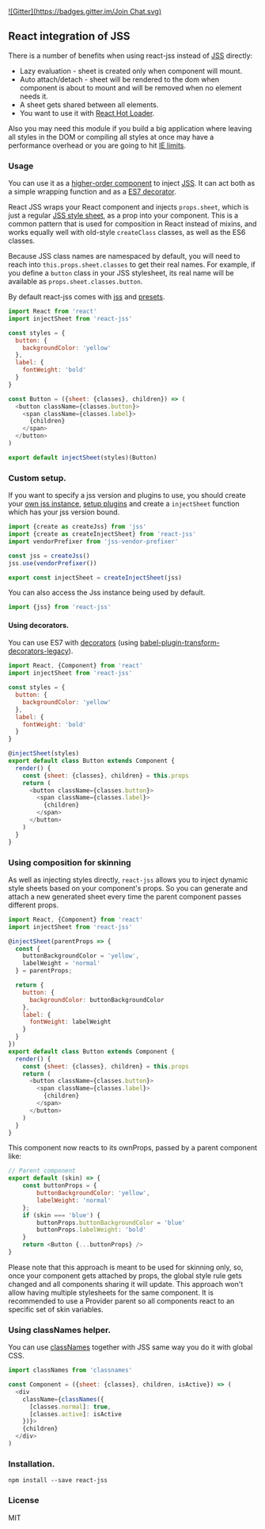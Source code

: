 [![Gitter](https://badges.gitter.im/Join Chat.svg)](https://gitter.im/cssinjs/lobby)

## React integration of JSS

There is a number of benefits when using react-jss instead of [JSS](https://github.com/cssinjs/jss) directly:

- Lazy evaluation - sheet is created only when component will mount.
- Auto attach/detach - sheet will be rendered to the dom when component is about to mount and will be removed when no element needs it.
- A sheet gets shared between all elements.
- You want to use it with [React Hot Loader](https://github.com/gaearon/react-hot-loader).

Also you may need this module if you build a big application where leaving all styles in the DOM or compiling all styles at once may have a performance overhead or you are going to hit [IE limits](http://blogs.msdn.com/b/ieinternals/archive/2011/05/14/10164546.aspx).

### Usage

You can use it as a [higher-order component](https://medium.com/@dan_abramov/mixins-are-dead-long-live-higher-order-components-94a0d2f9e750) to inject [JSS](https://github.com/cssinjs/jss). It can act both as a simple wrapping function and as a [ES7 decorator](https://github.com/wycats/javascript-decorators).

React JSS wraps your React component and injects `props.sheet`, which is just a regular [JSS style sheet](https://github.com/cssinjs/jss), as a prop into your component. This is a common pattern that is used for composition in React instead of mixins, and works equally well with old-style `createClass` classes, as well as the ES6 classes.

Because JSS class names are namespaced by default, you will need to reach into `this.props.sheet.classes` to get their real names. For example, if you define a `button` class in your JSS stylesheet, its real name will be available as `props.sheet.classes.button`.

By default react-jss comes with [jss](https://github.com/cssinjs/jss) and [presets](https://github.com/cssinjs/jss-preset-default).


```javascript
import React from 'react'
import injectSheet from 'react-jss'

const styles = {
  button: {
    backgroundColor: 'yellow'
  },
  label: {
    fontWeight: 'bold'
  }
}

const Button = ({sheet: {classes}, children}) => (
  <button className={classes.button}>
    <span className={classes.label}>
      {children}
    </span>
  </button>
)

export default injectSheet(styles)(Button)
```

### Custom setup.

If you want to specify a jss version and plugins to use, you should create your [own jss instance](https://github.com/cssinjs/jss/blob/master/docs/js-api.md#create-an-own-jss-instance), [setup plugins](https://github.com/cssinjs/jss/blob/master/docs/setup.md#setup-with-plugins) and create a `injectSheet` function which has your jss version bound.

```javascript
import {create as createJss} from 'jss'
import {create as createInjectSheet} from 'react-jss'
import vendorPrefixer from 'jss-vendor-prefixer'

const jss = createJss()
jss.use(vendorPrefixer())

export const injectSheet = createInjectSheet(jss)
```

You can also access the Jss instance being used by default.

```javascript
import {jss} from 'react-jss'
```

#### Using decorators.

You can use ES7 with [decorators](https://github.com/wycats/javascript-decorators) (using [babel-plugin-transform-decorators-legacy](https://github.com/loganfsmyth/babel-plugin-transform-decorators-legacy)).

```javascript
import React, {Component} from 'react'
import injectSheet from 'react-jss'

const styles = {
  button: {
    backgroundColor: 'yellow'
  },
  label: {
    fontWeight: 'bold'
  }
}

@injectSheet(styles)
export default class Button extends Component {
  render() {
    const {sheet: {classes}, children} = this.props
    return (
      <button className={classes.button}>
        <span className={classes.label}>
          {children}
        </span>
      </button>
    )
  }
}
```

### Using composition for skinning

As well as injecting styles directly, `react-jss` allows you to inject dynamic style sheets based on your component's props.  So you can generate and attach a new generated sheet every time the parent component passes different props.

```javascript
import React, {Component} from 'react'
import injectSheet from 'react-jss'

@injectSheet(parentProps => {
  const {
    buttonBackgroundColor = 'yellow',
    labelWeight = 'normal'
  } = parentProps;

  return {
    button: {
      backgroundColor: buttonBackgroundColor
    },
    label: {
      fontWeight: labelWeight
    }
  }
})
export default class Button extends Component {
  render() {
    const {sheet: {classes}, children} = this.props
    return (
      <button className={classes.button}>
        <span className={classes.label}>
          {children}
        </span>
      </button>
    )
  }
}
```

This component now reacts to its ownProps, passed by a parent component like:

```javascript
// Parent component
export default (skin) => {
    const buttonProps = {
        buttonBackgroundColor: 'yellow',
        labelWeight: 'normal'
    };
    if (skin === 'blue') {
        buttonProps.buttonBackgroundColor = 'blue'
        buttonProps.labelWeight: 'bold'
    }
    return <Button {...buttonProps} />
}
```
Please note that this approach is meant to be used for skinning only, so, once your component gets attached by props, the global style rule gets changed and all components sharing it will update.  This approach won't allow having multiple stylesheets for the same component.  It is recommended to use a Provider parent so all components react to an specific set of skin variables.

### Using classNames helper.

You can use [classNames](https://github.com/JedWatson/classnames) together with JSS same way you do it with global CSS.

```javascript
import classNames from 'classnames'

const Component = ({sheet: {classes}, children, isActive}) => (
  <div
    className={classNames({
      [classes.normal]: true,
      [classes.active]: isActive
    })}>
    {children}
  </div>
)
```

### Installation.

```
npm install --save react-jss
```

### License

MIT
